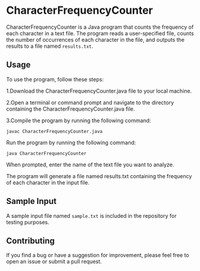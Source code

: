 # **CharacterFrequencyCounter**

CharacterFrequencyCounter is a Java program that counts the frequency of each character in a text file. The program reads a user-specified file, counts the number of occurrences of each character in the file, and outputs the results to a file named `results.txt`.
## **Usage**

To use the program, follow these steps:

1.Download the CharacterFrequencyCounter.java file to your local machine.

2.Open a terminal or command prompt and navigate to the directory containing the CharacterFrequencyCounter.java file.

3.Compile the program by running the following command:

```javac CharacterFrequencyCounter.java```

Run the program by running the following command:

```java CharacterFrequencyCounter```

When prompted, enter the name of the text file you want to analyze.

The program will generate a file named results.txt containing the frequency of each character in the input file.

## **Sample Input**

A sample input file named `sample.txt` is included in the repository for testing purposes.
## **Contributing**

If you find a bug or have a suggestion for improvement, please feel free to open an issue or submit a pull request.

